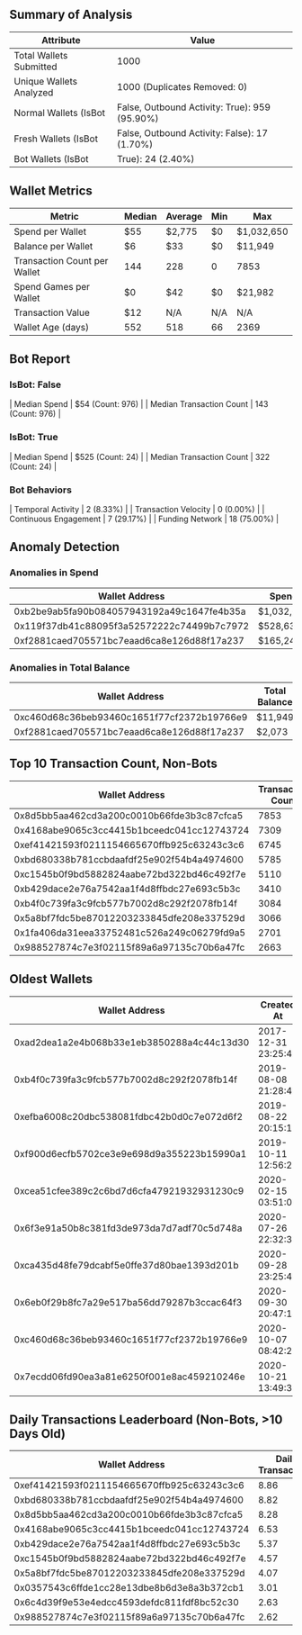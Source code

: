 ## Summary of Analysis

| Attribute | Value |
|-----------|-------|
| Total Wallets Submitted | 1000 |
| Unique Wallets Analyzed | 1000 (Duplicates Removed: 0) |
| Normal Wallets (IsBot | False, Outbound Activity: True): 959 (95.90%) |
| Fresh Wallets (IsBot | False, Outbound Activity: False): 17 (1.70%) |
| Bot Wallets (IsBot | True): 24 (2.40%) |
## Wallet Metrics

|Metric                         | Median     | Average    | Min        | Max|
|---|---|---|---|---|
|Spend per Wallet               | $55        | $2,775     | $0         | $1,032,650|
|Balance per Wallet             | $6         | $33        | $0         | $11,949|
|Transaction Count per Wallet   | 144        | 228        | 0          | 7853|
|Spend Games per Wallet         | $0         | $42        | $0         | $21,982|
|Transaction Value              | $12        | N/A        | N/A        | N/A|
|Wallet Age (days)              | 552        | 518        | 66         | 2369|

## Bot Report

### IsBot: False

| Median Spend | $54 (Count: 976) |
| Median Transaction Count | 143 (Count: 976) |
### IsBot: True

| Median Spend | $525 (Count: 24) |
| Median Transaction Count | 322 (Count: 24) |
### Bot Behaviors

| Temporal Activity | 2 (8.33%) |
| Transaction Velocity | 0 (0.00%) |
| Continuous Engagement | 7 (29.17%) |
| Funding Network | 18 (75.00%) |
## Anomaly Detection

### Anomalies in Spend

|Wallet Address                             |          Spend|
|---|---|
|0xb2be9ab5fa90b084057943192a49c1647fe4b35a |     $1,032,650|
|0x119f37db41c88095f3a52572222c74499b7c7972 |       $528,636|
|0xf2881caed705571bc7eaad6ca8e126d88f17a237 |       $165,246|

### Anomalies in Total Balance

|Wallet Address                             |  Total Balance|
|---|---|
|0xc460d68c36beb93460c1651f77cf2372b19766e9 |        $11,949|
|0xf2881caed705571bc7eaad6ca8e126d88f17a237 |         $2,073|

## Top 10 Transaction Count, Non-Bots

|Wallet Address                             |    Transaction Count|
|---|---|
|0x8d5bb5aa462cd3a200c0010b66fde3b3c87cfca5 |                 7853|
|0x4168abe9065c3cc4415b1bceedc041cc12743724 |                 7309|
|0xef41421593f0211154665670ffb925c63243c3c6 |                 6745|
|0xbd680338b781ccbdaafdf25e902f54b4a4974600 |                 5785|
|0xc1545b0f9bd5882824aabe72bd322bd46c492f7e |                 5110|
|0xb429dace2e76a7542aa1f4d8ffbdc27e693c5b3c |                 3410|
|0xb4f0c739fa3c9fcb577b7002d8c292f2078fb14f |                 3084|
|0x5a8bf7fdc5be87012203233845dfe208e337529d |                 3066|
|0x1fa406da31eea33752481c526a249c06279fd9a5 |                 2701|
|0x988527874c7e3f02115f89a6a97135c70b6a47fc |                 2663|

## Oldest Wallets

|Wallet Address                             | Created At           | Days Old|
|---|---|---|
|0xad2dea1a2e4b068b33e1eb3850288a4c44c13d30 | 2017-12-31 23:25:48  |     2369|
|0xb4f0c739fa3c9fcb577b7002d8c292f2078fb14f | 2019-08-08 21:28:49  |     1784|
|0xefba6008c20dbc538081fdbc42b0d0c7e072d6f2 | 2019-08-22 20:15:10  |     1770|
|0xf900d6ecfb5702ce3e9e698d9a355223b15990a1 | 2019-10-11 12:56:28  |     1720|
|0xcea51cfee389c2c6bd7d6cfa47921932931230c9 | 2020-02-15 03:51:01  |     1594|
|0x6f3e91a50b8c381fd3de973da7d7adf70c5d748a | 2020-07-26 22:32:37  |     1431|
|0xca435d48fe79dcabf5e0ffe37d80bae1393d201b | 2020-09-28 23:25:40  |     1367|
|0x6eb0f29b8fc7a29e517ba56dd79287b3ccac64f3 | 2020-09-30 20:47:14  |     1365|
|0xc460d68c36beb93460c1651f77cf2372b19766e9 | 2020-10-07 08:42:20  |     1359|
|0x7ecdd06fd90ea3a81e6250f001e8ac459210246e | 2020-10-21 13:49:34  |     1344|

## Daily Transactions Leaderboard (Non-Bots, >10 Days Old)

|Wallet Address                             |   Daily Transactions |   Days Old|
|---|---|---|
|0xef41421593f0211154665670ffb925c63243c3c6 |                 8.86 |        761|
|0xbd680338b781ccbdaafdf25e902f54b4a4974600 |                 8.82 |        656|
|0x8d5bb5aa462cd3a200c0010b66fde3b3c87cfca5 |                 8.28 |        948|
|0x4168abe9065c3cc4415b1bceedc041cc12743724 |                 6.53 |       1119|
|0xb429dace2e76a7542aa1f4d8ffbdc27e693c5b3c |                 5.37 |        635|
|0xc1545b0f9bd5882824aabe72bd322bd46c492f7e |                 4.57 |       1119|
|0x5a8bf7fdc5be87012203233845dfe208e337529d |                 4.07 |        754|
|0x0357543c6ffde1cc28e13dbe8b6d3e8a3b372cb1 |                 3.01 |        502|
|0x6c4d39f9e53e4edcc4593defdc811fdf8bc52c30 |                 2.63 |        607|
|0x988527874c7e3f02115f89a6a97135c70b6a47fc |                 2.62 |       1016|
